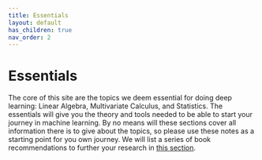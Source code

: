 ```yaml
---
title: Essentials
layout: default
has_children: true
nav_order: 2
---
```


# Essentials

The core of this site are the topics we deem essential for doing deep learning: Linear Algebra, Multivariate Calculus,
and Statistics. The essentials will give you the theory and tools needed to be able to start your journey in machine 
learning. By no means will these sections cover all information there is to give about the topics, so please use these
notes as a starting point for you own journey. We will list a series of book recommendations to further your research
in [this section](../../further_reading).